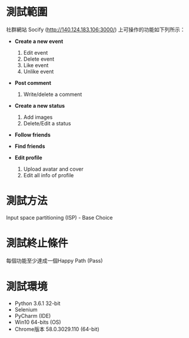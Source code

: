# 測試範圍
社群網站 Socify (http://140.124.183.106:3000/) 上可操作的功能如下列所示：

* **Create a new event**
	1. Edit event
	2. Delete event
	3. Like event
	4. Unlike event
	
* **Post comment**
	1. Write/delete a comment
	
* **Create a new status**
	1. Add images
	2. Delete/Edit a status
	
* **Follow friends**

* **Find friends**

* **Edit profile**
	1. Upload avatar and cover
	2. Edit all info of profile

# 測試方法
Input space partitioning (ISP) - Base Choice

# 測試終止條件
每個功能至少達成一個Happy Path (Pass)

# 測試環境
* Python 3.6.1 32-bit
* Selenium
* PyCharm (IDE)
* Win10 64-bits (OS)
* Chrome版本 58.0.3029.110 (64-bit)
	